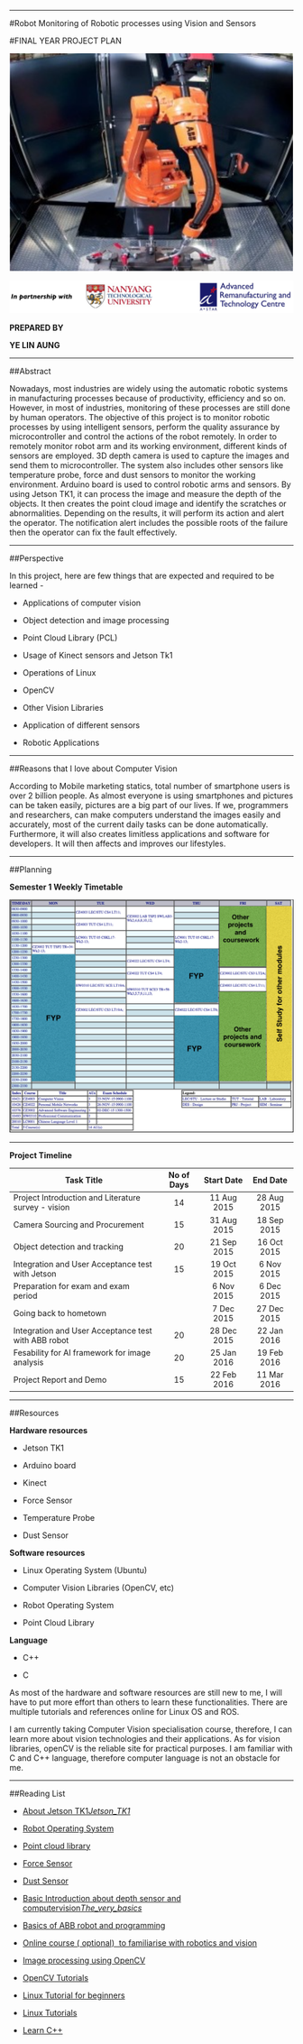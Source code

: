 ---
#Robot Monitoring of Robotic processes using Vision and Sensors

#FINAL YEAR PROJECT PLAN

![image not available](images/robot.png)

![image not available](images/NTU_ARTC_Partnership.png)



**PREPARED BY**

**YE LIN AUNG**

***

##Abstract

Nowadays, most industries are widely using the automatic robotic systems
in manufacturing processes because of productivity, efficiency and so
on. However, in most of industries, monitoring of these processes are
still done by human operators. The objective of this project is to
monitor robotic processes by using intelligent sensors, perform the
quality assurance by microcontroller and control the actions of the
robot remotely. In order to remotely monitor robot arm and its working
environment, different kinds of sensors are employed. 3D depth camera is
used to capture the images and send them to microcontroller. The system
also includes other sensors like temperature probe, force and dust
sensors to monitor the working environment. Arduino board is used to
control robotic arms and sensors. By using Jetson TK1, it can process
the image and measure the depth of the objects. It then creates the
point cloud image and identify the scratches or abnormalities. Depending
on the results, it will perform its action and alert the operator. The
notification alert includes the possible roots of the failure then the
operator can fix the fault effectively.

***

##Perspective

In this project, here are few things that are expected and required to
be learned -

-   Applications of computer vision

<!-- -->

-   Object detection and image processing

<!-- -->

-   Point Cloud Library (PCL)

<!-- -->

-   Usage of Kinect sensors and Jetson Tk1

<!-- -->

-   Operations of Linux

<!-- -->

-   OpenCV

<!-- -->

-   Other Vision Libraries

<!-- -->

-   Application of different sensors

<!-- -->

-   Robotic Applications

***

##Reasons that I love about Computer Vision

According to Mobile marketing statics, total number of smartphone users
is over 2 billion people. As almost everyone is using smartphones and
pictures can be taken easily, pictures are a big part of our lives. If
we, programmers and researchers, can make computers understand the
images easily and accurately, most of the current daily tasks can be
done automatically. Furthermore, it will also creates limitless
applications and software for developers. It will then affects and
improves our lifestyles.

***

##Planning

**Semester 1 Weekly Timetable**

![image not available](images/timetable.png)

***

**Project Timeline**

Task Title  | No of Days | Start Date | End Date
--- | :---: | :---: | :---:
Project Introduction and Literature survey - vision | 14 | 11 Aug 2015 | 28 Aug 2015
Camera Sourcing and Procurement | 15 | 31 Aug 2015 | 18 Sep 2015
Object detection and tracking | 20 | 21 Sep 2015 | 16 Oct 2015
Integration and User Acceptance test with Jetson | 15 | 19 Oct 2015 | 6 Nov 2015
Preparation for exam and exam period |  | 6 Nov 2015 | 6 Dec 2015
Going back to hometown | | 7 Dec 2015 | 27 Dec 2015
Integration and User Acceptance test with ABB robot | 20 | 28 Dec 2015 | 22 Jan 2016
Fesability for AI framework for image analysis  | 20 | 25 Jan 2016 | 19 Feb 2016
Project Report and Demo | 15 | 22 Feb 2016 | 11 Mar 2016

***

##Resources

**Hardware resources**

-   Jetson TK1

<!-- -->

-   Arduino board

<!-- -->

-   Kinect

<!-- -->

-   Force Sensor

<!-- -->

-   Temperature Probe

<!-- -->

-   Dust Sensor

**Software resources**

-   Linux Operating System (Ubuntu)

<!-- -->

-   Computer Vision Libraries (OpenCV, etc)

<!-- -->

-   Robot Operating System

<!-- -->

-   Point Cloud Library

**Language**

-   C++

<!-- -->

-   C

As most of the hardware and software resources are still new to me, I
will have to put more effort than others to learn these functionalities.
There are multiple tutorials and references online for Linux OS and ROS.

I am currently taking Computer Vision specialisation course, therefore,
I can learn more about vision technologies and their applications. As
for vision libraries, openCV is the reliable site for practical
purposes. I am familiar with C and C++ language, therefore computer
language is not an obstacle for me.

***

##Reading List
- [About Jetson TK1](http://elinux.org/Jetson_TK1)[*Jetson\_TK1*](http://elinux.org/Jetson_TK1)

- [Robot Operating System](http://www.ros.org)

- [Point cloud library](http://pointclouds.org)

- [Force Sensor](https://www.tekscan.com/products-solutions/force-sensors/a201)

- [Dust Sensor](https://www.sparkfun.com/products/9689)


- [Basic Introduction about depth sensor and computervision](http://robotica.unileon.es/mediawiki/index.php/PCL/OpenNI_tutorial_0:_The_very_basics)[*The\_very\_basics*](http://robotica.unileon.es/mediawiki/index.php/PCL/OpenNI_tutorial_0:_The_very_basics)


- [Basics of ABB robot and programming](http://www.ece.ufrgs.br/~fetter/esp/basic.pdf)


- [Online course ( optional)  to familiarise with robotics and vision](https://www.udacity.com/course/intro-to-artificial-intelligence--cs271)

- [Image processing using OpenCV](http://www.cs.iit.edu/~agam/cs512/lect-notes/opencv-intro/)

- [OpenCV Tutorials](http://docs.opencv.org/doc/tutorials/tutorials.html)

- [Linux Tutorial for beginners](http://www.ee.surrey.ac.uk/Teaching/Unix/)

- [Linux Tutorials](http://ryanstutorials.net/linuxtutorial/)

- [Learn C++](http://www.learncpp.com/)
